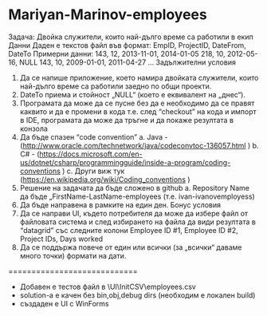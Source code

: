 # Mariyan-Marinov-employees
Задача: Двойка служители, които най-дълго време са работили в екип
Данни
Даден е текстов файл във формат:
EmpID, ProjectID, DateFrom, DateTo
Примерни данни:
143, 12, 2013-11-01, 2014-01-05
218, 10, 2012-05-16, NULL
143, 10, 2009-01-01, 2011-04-27
...
Задължителни условия
1) Да се напише приложение, което намира двойката служители, които най-дълго
време са работили заедно по общи проекти.
2) DateTo приема и стойност „NULL“ (което е еквивалент на „днес“).
3) Програмата да може да се пусне без да е необходимо да се правят каквито и да е
промени в кода т.е. след “checkout” на кода и импорт в IDE, програмата да може
да тръгне и да покаже резултата в конзола
4) Да бъде спазен “code convention”
a. Java - (http://www.oracle.com/technetwork/java/codeconvtoc-136057.html )
b. C# - (https://docs.microsoft.com/en-us/dotnet/csharp/programmingguide/inside-a-program/coding-conventions
)
c. Други виж тук (https://en.wikipedia.org/wiki/Coding_conventions )
5) Решение на задачата да бъде сложено в github
a. Repository Name да бъде „FirstName-LastName-employees (т.е. ivan-ivanovemployess)
6) Да бъде направена в рамките на един ден.
Бонус условия
1) Да се направи UI, където потребителя да може да избере файл от файловата
система и след избирането на файла да види резултата в “datagrid” със следните
колони Employee ID #1, Employee ID #2, Project IDs, Days worked
2) Да се поддържа повече от един или всички (за „всички“ даваме много точки)
формати на дати.

============================
- Добавен е тестов файл в \UI\InitCSV\employees.csv
- solution-a e качен без bin,obj,debug dirs (необходим е локален build)
- създаден е UI с WinForms
